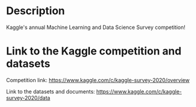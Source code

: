 # Description

Kaggle's annual Machine Learning and Data Science Survey competition! 

# Link to the Kaggle competition and datasets

Competition link: https://www.kaggle.com/c/kaggle-survey-2020/overview

Link to the datasets and documents: https://www.kaggle.com/c/kaggle-survey-2020/data 
